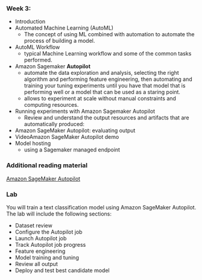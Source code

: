 ### Week 3:
- Introduction
- Automated Machine Learning (AutoML)
    - The concept of using ML combined with automation to automate the process of building a model.
- AutoML Workflow
    - typical Machine Learning workflow and some of the common tasks performed. 
- Amazon Sagemaker **Autopilot**
    - automate the data exploration and analysis, selecting the right algorithm and performing feature engineering, then automating and training your tuning experiments until you have that model that is performing well or a model that can be used as a staring point.  
    - allows to experiment at scale without manual constraints and computing resources. 
- Running experiments with Amazon Sagemaker Autopilot
    - Review and understand the output resources and artifacts that are automatically produced:
- Amazon SageMaker Autopilot: evaluating output
- VideoAmazon SageMaker Autopilot demo
- Model hosting
    - using a Sagemaker managed endpoint

### Additional reading material
[Amazon SageMaker Autopilot](https://aws.amazon.com/sagemaker/autopilot/)

### Lab
You will train a text classification model using Amazon SageMaker Autopilot. The lab will include the following sections:
- Dataset review
- Configure the Autopilot job
- Launch Autopilot job
- Track Autopilot job progress
- Feature engineering
- Model training and tuning
- Review all output
- Deploy and test best candidate model